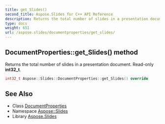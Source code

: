 ```yaml
---
title: get_Slides()
second_title: Aspose.Slides for C++ API Reference
description: Returns the total number of slides in a presentation document. Read-only int32_t.
type: docs
weight: 651
url: /aspose.slides/documentproperties/get_slides/
---
```

## DocumentProperties::get_Slides() method


Returns the total number of slides in a presentation document. Read-only **int32_t**.

```cpp
int32_t Aspose::Slides::DocumentProperties::get_Slides() override
```

## See Also

* Class [DocumentProperties](../)
* Namespace [Aspose::Slides](../../)
* Library [Aspose.Slides](../../../)